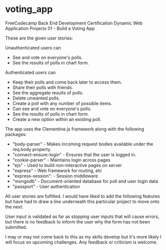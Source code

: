# voting_app

FreeCodecamp Back End Development Certification
Dynamic Web Application Projects 01 - Build a Voting App

These are the given user stories:

Unauthenticated users can
  * See and vote on everyone's polls.
  * See the results of polls in chart form.
  
Authenticated users can
  * Keep their polls and come back later to access them.
  * Share their polls with friends.
  * See the aggregate results of polls.
  * Delete unwanted polls.
  * Create a poll with any number of possible items.
  * Can see and vote on everyone's polls.
  * See the results of polls in chart form.
  * Create a new option within an existing poll.
  
The app uses the Clementine.js framework along with the following packages:

  * "body-parser" - Makes incoming request bodies available under the req.body property.
  * "connect-ensure-login" - Ensures that the user is logged in.
  * "cookie-parser" - Maintains login across pages
  * "ejs" - Used to build non-interactive pages on server
  * "express" - Web framework for routing, etc
  * "express-session": - Session middleware
  * "mongodb" - Document-oriented database for poll and user login data
  * "passport" - User authentication
  
All user stories are fulfilled. I would have liked to add the following features but have had to draw a line underneath this particular project to move onto the next:

User input is validated as far as stopping user inputs that will cause errors, but there is no feedback to inform the user why the form has not been submitted.

I may or may not come back to this as my skills develop but it's more likely I will focus on upcoming challenges. Any feedback or criticism is welcome.
